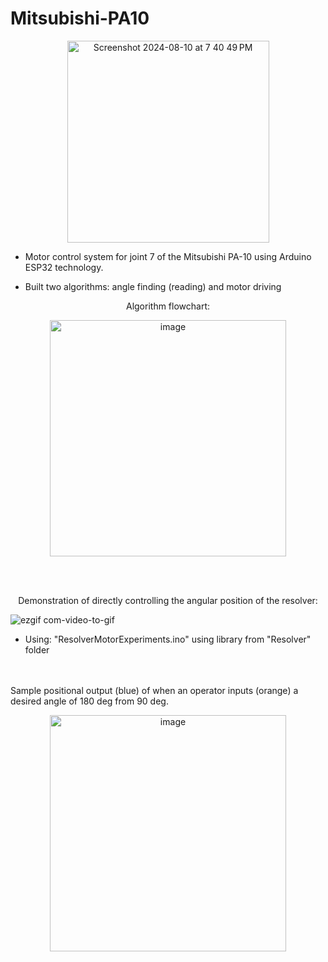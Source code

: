 # Mitsubishi-PA10

<p align="center">
<img width="323" alt="Screenshot 2024-08-10 at 7 40 49 PM" src="https://github.com/user-attachments/assets/ba0c88bd-2c2c-43e3-a72b-6aa42e94ea5a">
</p>

- Motor control system for joint 7 of the Mitsubishi PA-10 using Arduino ESP32 technology.

- Built two algorithms: angle finding (reading) and motor driving

<p align="center">
Algorithm flowchart:
</p>

<p align="center">
<img width="378" alt="image" src="https://github.com/user-attachments/assets/543db6ec-be91-40f5-8c43-55fed6f89190">
</p>

<br> <br/>
<p align="center">
Demonstration of directly controlling the angular position of the resolver:
</p>

![ezgif com-video-to-gif](https://github.com/user-attachments/assets/5a521cb7-595f-4311-a605-89fc52393834)


- Using: "ResolverMotorExperiments.ino" using library from "Resolver" folder

<br> <br/>
Sample positional output (blue) of when an operator inputs (orange) a desired angle of 180 deg from 90 deg.
<p align="center">
<img width="378" alt="image" src="https://github.com/user-attachments/assets/e8e7c459-836d-4a44-b811-8c33553e6baa">
</p>
